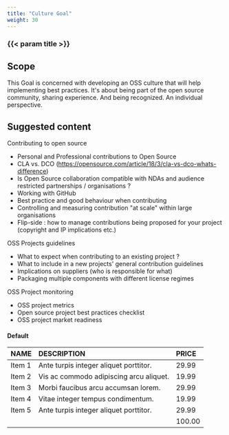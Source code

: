 ```yaml
---
title: "Culture Goal"
weight: 30
---
```


### {{< param title >}}

## Scope

This Goal is concerned with developing an OSS culture that will help implementing best practices. It's about being part of the open source community, sharing experience. And being recognized. An individual perspective.

## Suggested content

Contributing to open source

* Personal and Professional contributions to Open Source
* CLA vs. DCO (https://opensource.com/article/18/3/cla-vs-dco-whats-difference)
* Is Open Source collaboration compatible with NDAs and audience restricted partnerships / organisations ?
* Working with GitHub
* Best practice and good behaviour when contributing
* Controlling and measuring contribution "at scale" within large organisations
* Flip-side : how to manage contributions being proposed for your project (copyright and IP implications etc.)

OSS Projects guidelines

* What to expect when contributing to an existing project ?
* What to include in a new projects' general contribution guidelines
* Implications on suppliers (who is responsible for what)
* Packaging multiple components with different license regimes

OSS Project monitoring

* OSS project metrics
* Open source project best practices checklist
* OSS project market readiness

#### Default

| NAME | DESCRIPTION | PRICE |
|:--|:--|:--|
| Item 1 | Ante turpis integer aliquet porttitor. | 29.99 |
| Item 2 | Vis ac commodo adipiscing arcu aliquet. | 19.99 |
| Item 3 | Morbi faucibus arcu accumsan lorem. | 29.99 |
| Item 4 | Vitae integer tempus condimentum. | 19.99 |
| Item 5 | Ante turpis integer aliquet porttitor. | 29.99 |
|  || 100.00 |
